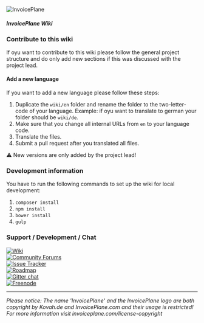 ![InvoicePlane](http://invoiceplane.com/content/logo/PNG/logo_300x150.png)
#### _InvoicePlane Wiki_

### Contribute to this wiki

If oyu want to contribute to this wiki please follow the general project structure and do only add new sections if this was discussed with the project lead.

#### Add a new language

If you want to add a new language please follow these steps:

1. Duplicate the `wiki/en` folder and rename the folder to the two-letter-code of your language. Example: if oyu want to translate to german your folder should be `wiki/de`.
2. Make sure that you change all internal URLs from `en` to your language code.
4. Translate the files.
5. Submit a pull request after you translated all files.

:warning: New versions are only added by the project lead!

### Development information

You have to run the following commands to set up the wiki for local development:

1. `composer install`
2. `npm install`
3. `bower install`
4. `gulp`

### Support / Development / Chat

[![Wiki](https://img.shields.io/badge/Help%3A-Official%20Wiki-429ae1.svg)](https://wiki.invoiceplane.com/)    
[![Community Forums](https://img.shields.io/badge/Help%3A-Community%20Forums-429ae1.svg)](https://community.invoiceplane.com/)    
[![Issue Tracker](https://img.shields.io/badge/Development%3A-Issue%20Tracker-429ae1.svg)](https://development.invoiceplane.com/)    
[![Roadmap](https://img.shields.io/badge/Development%3A-Roadmap-429ae1.svg)](https://go.invoiceplane.com/roadmapv1)    
[![Gitter chat](https://img.shields.io/badge/Chat%3A-Gitter-green.svg)](https://gitter.im/InvoicePlane/InvoicePlane)    
[![Freenode](https://img.shields.io/badge/Chat%3A-Freenode%20(IRC)-green.svg)](irc://irc.freenode.net/InvoicePlane)    

---
  
*Please notice: The name 'InvoicePlane' and the InvoicePlane logo are both copyright by Kovah.de and InvoicePlane.com
and their usage is restricted! For more information visit invoiceplane.com/license-copyright*

